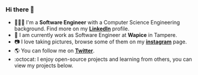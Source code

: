### Hi there 👋

- 👨🏻‍💻 I'm a **Software Engineer** with a Computer Science Engineering background. Find more on my [**LinkedIn**](https://www.linkedin.com/in/okanyoruklu/) profile.
- 💼 I am currently work as Software Engineer at **Wapice** in Tampere.
- 📷 I love taking pictures, browse some of them on my [**instagram**](https://www.instagram.com/okanyorukluphoto/) page.
- 🌎 You can follow me on [**Twitter**](https://twitter.com/okanyor/).
- :octocat: I enjoy open-source projects and learning from others, you can view my projects below.
